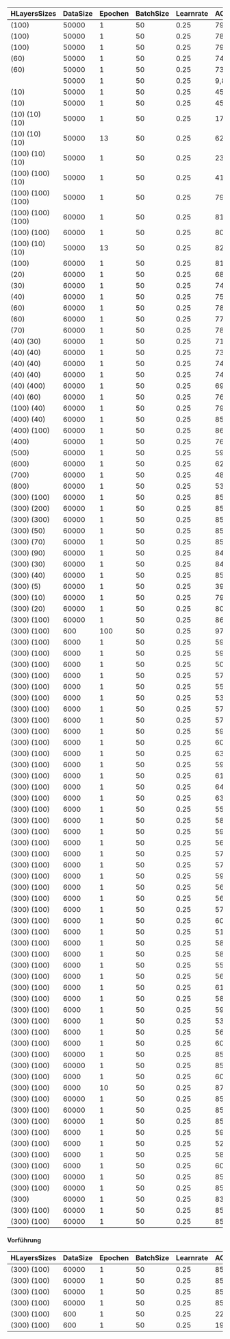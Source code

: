 | HLayersSizes |DataSize| Epochen | BatchSize | Learnrate | ACtrainingD | ACtestD |
|----------|----------|----------|----------|----------|----------|----------|
| (100) |50000|1|50|0.25|79,56%|80,77%|
| (100) |50000|1|50|0.25|78,30%|79,92%|
| (100) |50000|1|50|0.25|79,42%|80,32%|
| (60) |50000|1|50|0.25|74,38%|76,04%|
| (60) |50000|1|50|0.25|73,81%|75,50%|
||50000|1|50|0.25|9,82%|9,80%|
| (10) |50000|1|50|0.25|45,48%|46,00%|
| (10) |50000|1|50|0.25|45,81%|47,12%|
| (10)  (10)  (10) |50000|1|50|0.25|17,47%|17,44%|
| (10)  (10)  (10) |50000|13|50|0.25|62,15%|63,29%|
| (100)  (10)  (10) |50000|1|50|0.25|23,89%|25,27%|
| (100)  (100)  (10) |50000|1|50|0.25|41,86%|41,18%|
| (100)  (100)  (100) |50000|1|50|0.25|79,73%|81,23%|
| (100)  (100)  (100) |60000|1|50|0.25|81,21%|81,78%|
| (100)  (100) |60000|1|50|0.25|80,61%|81,09%|
| (100)  (10)  (10) |50000|13|50|0.25|82,09%|82,49%|
| (100) |60000|1|50|0.25|81,39%|82,08%|
| (20) |60000|1|50|0.25|68,60%|69,17%|
| (30) |60000|1|50|0.25|74,05%|73,93%|
| (40) |60000|1|50|0.25|75,97%|77,13%|
| (60) |60000|1|50|0.25|78,25%|79,25%|
| (60) |60000|1|50|0.25|77,99%|79,42%|
| (70) |60000|1|50|0.25|78,31%|78,74%|
| (40)  (30) |60000|1|50|0.25|71,53%|72,15%|
| (40)  (40) |60000|1|50|0.25|73,53%|73,85%|
| (40)  (40) |60000|1|50|0.25|74,71%|74,76%|
| (40)  (40) |60000|1|50|0.25|74,60%|74,34%|
| (40)  (400) |60000|1|50|0.25|69,55%|69,68%|
| (40)  (60) |60000|1|50|0.25|76,42%|77,91%|
| (100)  (40) |60000|1|50|0.25|79,76%|80,49%|
| (400)  (40) |60000|1|50|0.25|85,02%|85,28%|
| (400)  (100) |60000|1|50|0.25|86,81%|87,13%|
| (400) |60000|1|50|0.25|76,50%|77,62%|
| (500) |60000|1|50|0.25|59,55%|59,64%|
| (600) |60000|1|50|0.25|62,53%|63,09%|
| (700) |60000|1|50|0.25|48,33%|48,10%|
| (800) |60000|1|50|0.25|53,87%|53,55%|
| (300)  (100) |60000|1|50|0.25|85,06%|85,87%|
| (300)  (200) |60000|1|50|0.25|85,91%|86,70%|
| (300)  (300) |60000|1|50|0.25|85,71%|86,09%|
| (300)  (50) |60000|1|50|0.25|85,69%|86,28%|
| (300)  (70) |60000|1|50|0.25|85,93%|86,38%|
| (300)  (90) |60000|1|50|0.25|84,73%|85,18%|
| (300)  (30) |60000|1|50|0.25|84,46%|84,96%|
| (300)  (40) |60000|1|50|0.25|85,01%|85,47%|
| (300)  (5) |60000|1|50|0.25|39,42%|38,89%|
| (300)  (10) |60000|1|50|0.25|79,18%|79,09%|
| (300)  (20) |60000|1|50|0.25|80,65%|80,90%|
| (300)  (100) |60000|1|50|0.25|86,17%|86,54%|
| (300)  (100) |600|100|50|0.25|97,33%|77,41%|
| (300)  (100) |6000|1|50|0.25|59,12%|57,24%|
| (300)  (100) |6000|1|50|0.25|59,55%|58,09%|
| (300)  (100) |6000|1|50|0.25|50,67%|49,67%|
| (300)  (100) |6000|1|50|0.25|57,23%|55,44%|
| (300)  (100) |6000|1|50|0.25|55,82%|53,04%|
| (300)  (100) |6000|1|50|0.25|53,40%|51,23%|
| (300)  (100) |6000|1|50|0.25|57,83%|55,52%|
| (300)  (100) |6000|1|50|0.25|57,85%|54,46%|
| (300)  (100) |6000|1|50|0.25|59,12%|56,60%|
| (300)  (100) |6000|1|50|0.25|60,20%|58,33%|
| (300)  (100) |6000|1|50|0.25|63,65%|62,54%|
| (300)  (100) |6000|1|50|0.25|59,47%|55,62%|
| (300)  (100) |6000|1|50|0.25|61,57%|58,64%|
| (300)  (100) |6000|1|50|0.25|64,75%|60,84%|
| (300)  (100) |6000|1|50|0.25|63,88%|62,08%|
| (300)  (100) |6000|1|50|0.25|55,38%|52,55%|
| (300)  (100) |6000|1|50|0.25|58,75%|56,31%|
| (300)  (100) |6000|1|50|0.25|59,85%|59,19%|
| (300)  (100) |6000|1|50|0.25|56,78%|55,49%|
| (300)  (100) |6000|1|50|0.25|57,80%|55,23%|
| (300)  (100) |6000|1|50|0.25|57,02%|54,50%|
| (300)  (100) |6000|1|50|0.25|59,27%|56,28%|
| (300)  (100) |6000|1|50|0.25|56,10%|53,62%|
| (300)  (100) |6000|1|50|0.25|56,70%|54,59%|
| (300)  (100) |6000|1|50|0.25|57,77%|55,77%|
| (300)  (100) |6000|1|50|0.25|60,18%|58,63%|
| (300)  (100) |6000|1|50|0.25|51,25%|49,81%|
| (300)  (100) |6000|1|50|0.25|58,78%|56,76%|
| (300)  (100) |6000|1|50|0.25|58,25%|56,78%|
| (300)  (100) |6000|1|50|0.25|55,57%|54,18%|
| (300)  (100) |6000|1|50|0.25|56,17%|53,34%|
| (300)  (100) |6000|1|50|0.25|61,20%|57,97%|
| (300)  (100) |6000|1|50|0.25|58,98%|57,14%|
| (300)  (100) |6000|1|50|0.25|59,18%|56,90%|
| (300)  (100) |6000|1|50|0.25|53,07%|50,33%|
| (300)  (100) |6000|1|50|0.25|56,62%|54,24%|
| (300)  (100) |6000|1|50|0.25|60,55%|57,09%|
| (300)  (100) |60000|1|50|0.25|85,05%|85,82%|
| (300)  (100) |60000|1|50|0.25|85,73%|86,05%|
| (300)  (100) |6000|1|50|0.25|60,07%|57,76%|
| (300)  (100) |6000|10|50|0.25|87,93%|85,89%|
| (300)  (100) |60000|1|50|0.25|85,44%|86,15%|
| (300)  (100) |60000|1|50|0.25|85,47%|85,79%|
| (300)  (100) |60000|1|50|0.25|85,08%|85,60%|
| (300)  (100) |6000|1|50|0.25|59,22%|56,17%|
| (300)  (100) |6000|1|50|0.25|52,30%|50,37%|
| (300)  (100) |6000|1|50|0.25|58,43%|56,89%|
| (300)  (100) |6000|1|50|0.25|60,72%|60,08%|
| (300)  (100) |60000|1|50|0.25|85,17%|85,70%|
| (300)  (100) |60000|1|50|0.25|85,97%|86,57%|
| (300) |60000|1|50|0.25|83,06%|83,62%|
| (300)  (100) |60000|1|50|0.25|85,79%|86,37%|
| (300)  (100) |60000|1|50|0.25|85,31%|85,98%|

#### Vorführung
| HLayersSizes |DataSize| Epochen | BatchSize | Learnrate | ACtrainingD | ACtestD |
|----------|----------|----------|----------|----------|----------|----------|
| (300)  (100) |60000|1|50|0.25|85,69%|86,42%|
| (300)  (100) |60000|1|50|0.25|85,84%|86,98%|
| (300)  (100) |60000|1|50|0.25|85,74%|86,45%|
| (300)  (100) |60000|1|50|0.25|85,33%|86,43%|
| (300)  (100) |600|1|50|0.25|22,17%|16,48%|
| (300)  (100) |600|1|50|0.25|19,83%|13,23%|
